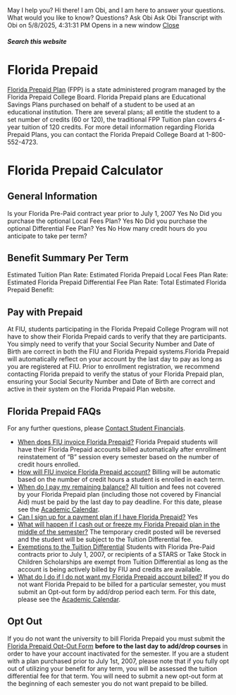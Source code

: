 May I help you?
Hi there! I am Obi, and I am here to answer your questions. What would you like to know?
Questions? Ask Obi
Ask Obi
Transcript with Obi on 5/8/2025, 4:31:31 PM
Opens in a new window
[ Close ](https://onestop.fiu.edu/finances/pay-for-tuition/florida-prepaid/index.html)
##### Search this website
# Florida Prepaid
[Florida Prepaid Plan](https://www.myfloridaprepaid.com/) (FPP) is a state administered program managed by the Florida Prepaid College Board. Florida Prepaid plans are Educational Savings Plans purchased on behalf of a student to be used at an educational institution. There are several plans; all entitle the student to a set number of credits (60 or 120), the traditional FPP Tuition plan covers 4-year tuition of 120 credits.
For more detail information regarding Florida Prepaid Plans, you can contact the Florida Prepaid College Board at 1-800-552-4723.
# Florida Prepaid Calculator
## General Information
Is your Florida Pre-Paid contract year prior to July 1, 2007
Yes No 
Did you purchase the optional Local Fees Plan?
Yes No 
Did you purchase the optional Differential Fee Plan?
Yes No 
How many credit hours do you anticipate to take per term?
## Benefit Summary Per Term
Estimated Tuition Plan Rate:
Estimated Florida Prepaid Local Fees Plan Rate:
Estimated Florida Prepaid Differential Fee Plan Rate:
Total Estimated Florida Prepaid Benefit:
## Pay with Prepaid
At FIU, students participating in the Florida Prepaid College Program will not have to show their Florida Prepaid cards to verify that they are participants. You simply need to verify that your Social Security Number and Date of Birth are correct in both the FIU and Florida Prepaid systems.Florida Prepaid will automatically reflect on your account by the last day to pay as long as you are registered at FIU. Prior to enrollment registration, we recommend contacting Florida prepaid to verify the status of your Florida Prepaid plan, ensuring your Social Security Number and Date of Birth are correct and active in their system on the Florida Prepaid Plan website.
## Florida Prepaid FAQs 
For any further questions, please [Contact Student Financials](https://onestop.fiu.edu/finances/pay-for-tuition/contact-student-financials/index.html).
  * [When does FIU invoice Florida Prepaid?](https://onestop.fiu.edu/finances/pay-for-tuition/florida-prepaid/index.html#panel-N107C6-1)
Florida Prepaid students will have their Florida Prepaid accounts billed automatically after enrollment reinstatement of “B” session every semester based on the number of credit hours enrolled.
  * [How will FIU invoice Florida Prepaid account?](https://onestop.fiu.edu/finances/pay-for-tuition/florida-prepaid/index.html#panel-N107C6-2)
Billing will be automatic based on the number of credit hours a student is enrolled in each term.
  * [When do I pay my remaining balance?](https://onestop.fiu.edu/finances/pay-for-tuition/florida-prepaid/index.html#panel-N107C6-3)
All tuition and fees not covered by your Florida Prepaid plan (including those not covered by Financial Aid) must be paid by the last day to pay deadline. For this date, please see the [Academic Calendar](https://onestop.fiu.edu/academic-calendar/index.html).
  * [Can I sign up for a payment plan if I have Florida Prepaid?](https://onestop.fiu.edu/finances/pay-for-tuition/florida-prepaid/index.html#panel-N107C6-4)
Yes
  * [What will happen if I cash out or freeze my Florida Prepaid plan in the middle of the semester?](https://onestop.fiu.edu/finances/pay-for-tuition/florida-prepaid/index.html#panel-N107C6-5)
The temporary credit posted will be reversed and the student will be subject to the Tuition Differential fee.
  * [Exemptions to the Tuition Differential](https://onestop.fiu.edu/finances/pay-for-tuition/florida-prepaid/index.html#panel-N107C6-6)
Students with Florida Pre-Paid contracts prior to July 1, 2007, or recipients of a STARS or Take Stock in Children Scholarships are exempt from Tuition Differential as long as the account is being actively billed by FIU and credits are available.
  * [What do I do if I do not want my Florida Prepaid account billed?](https://onestop.fiu.edu/finances/pay-for-tuition/florida-prepaid/index.html#panel-N107C6-7)
If you do not want Florida Prepaid to be billed for a particular semester, you must submit an Opt-out form by add/drop period each term. For this date, please see the [Academic Calendar](https://onestop.fiu.edu/academic-calendar/index.html).


## Opt Out
If you do not want the university to bill Florida Prepaid you must submit the [Florida Prepaid Opt-Out Form](https://onestop.fiu.edu/_assets/forms/florida-prepaid-opt-out.pdf) **before to the last day to add/drop courses** in order to have your account inactivated for the semester.
If you are a student with a plan purchased prior to July 1st, 2007, please note that if you fully opt out of utilizing your benefit for any term, you will be assessed the tuition differential fee for that term.
You will need to submit a new opt-out form at the beginning of each semester you do not want prepaid to be billed.
